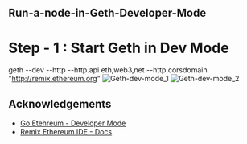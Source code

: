 ## Run-a-node-in-Geth-Developer-Mode
# Step - 1 : Start Geth in Dev Mode
geth --dev --http --http.api eth,web3,net --http.corsdomain "http://remix.ethereum.org"
![Geth-dev-mode_1]()
![Geth-dev-mode_2]()
## Acknowledgements
* [Go Etehreum - Developer Mode](https://geth.ethereum.org/docs/developers/dapp-developer/dev-mode)
* [Remix Ethereum IDE - Docs](https://remix-ide.readthedocs.io/en/latest/run.html#more-about-external-http-provider)
